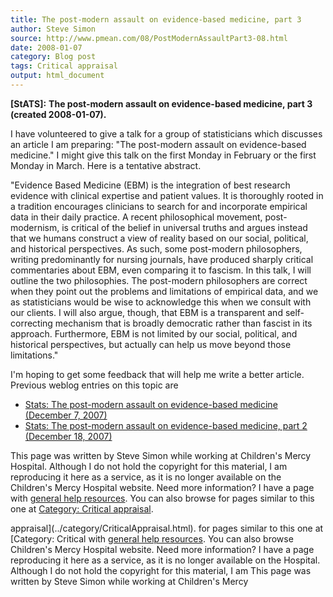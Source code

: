 ```yaml
---
title: The post-modern assault on evidence-based medicine, part 3
author: Steve Simon
source: http://www.pmean.com/08/PostModernAssaultPart3-08.html
date: 2008-01-07
category: Blog post
tags: Critical appraisal
output: html_document
---
```

**[StATS]:** **The post-modern assault on
evidence-based medicine, part 3 (created 2008-01-07).**

I have volunteered to give a talk for a group of statisticians which
discusses an article I am preparing: \"The post-modern assault on
evidence-based medicine.\" I might give this talk on the first Monday in
February or the first Monday in March. Here is a tentative abstract.

\"Evidence Based Medicine (EBM) is the integration of best research
evidence with clinical expertise and patient values. It is thoroughly
rooted in a tradition encourages clinicians to search for and
incorporate empirical data in their daily practice. A recent
philosophical movement, post-modernism, is critical of the belief in
universal truths and argues instead that we humans construct a view of
reality based on our social, political, and historical perspectives. As
such, some post-modern philosophers, writing predominantly for nursing
journals, have produced sharply critical commentaries about EBM, even
comparing it to fascism. In this talk, I will outline the two
philosophies. The post-modern philosophers are correct when they point
out the problems and limitations of empirical data, and we as
statisticians would be wise to acknowledge this when we consult with our
clients. I will also argue, though, that EBM is a transparent and
self-correcting mechanism that is broadly democratic rather than fascist
in its approach. Furthermore, EBM is not limited by our social,
political, and historical perspectives, but actually can help us move
beyond those limitations.\"

I\'m hoping to get some feedback that will help me write a better
article. Previous weblog entries on this topic are

-   [Stats: The post-modern assault on evidence-based medicine (December
    7, 2007)](http://www.childrensmercy.org/stats/weblog2007/PostModernAssault.html)
-   [Stats: The post-modern assault on evidence-based medicine, part 2
    (December
    18, 2007)](http://www.childrensmercy.org/stats/weblog2007/PostModernAssaultPart2.html)

This page was written by Steve Simon while working at Children\'s Mercy
Hospital. Although I do not hold the copyright for this material, I am
reproducing it here as a service, as it is no longer available on the
Children\'s Mercy Hospital website. Need more information? I have a page
with [general help resources](../GeneralHelp.html). You can also browse
for pages similar to this one at [Category: Critical
appraisal](../category/CriticalAppraisal.html).
<!---More--->
appraisal](../category/CriticalAppraisal.html).
for pages similar to this one at [Category: Critical
with [general help resources](../GeneralHelp.html). You can also browse
Children\'s Mercy Hospital website. Need more information? I have a page
reproducing it here as a service, as it is no longer available on the
Hospital. Although I do not hold the copyright for this material, I am
This page was written by Steve Simon while working at Children\'s Mercy

<!---Do not use
**[StATS]:** **The post-modern assault on
This page was written by Steve Simon while working at Children\'s Mercy
Hospital. Although I do not hold the copyright for this material, I am
reproducing it here as a service, as it is no longer available on the
Children\'s Mercy Hospital website. Need more information? I have a page
with [general help resources](../GeneralHelp.html). You can also browse
for pages similar to this one at [Category: Critical
appraisal](../category/CriticalAppraisal.html).
--->

